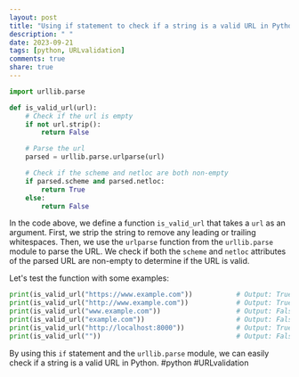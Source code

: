 ```yaml
---
layout: post
title: "Using if statement to check if a string is a valid URL in Python"
description: " "
date: 2023-09-21
tags: [python, URLvalidation]
comments: true
share: true
---
```


```python
import urllib.parse

def is_valid_url(url):
    # Check if the url is empty
    if not url.strip():
        return False

    # Parse the url
    parsed = urllib.parse.urlparse(url)

    # Check if the scheme and netloc are both non-empty
    if parsed.scheme and parsed.netloc:
        return True
    else:
        return False
```

In the code above, we define a function `is_valid_url` that takes a `url` as an argument. First, we strip the string to remove any leading or trailing whitespaces. 
Then, we use the `urlparse` function from the `urllib.parse` module to parse the URL. 
We check if both the `scheme` and `netloc` attributes of the parsed URL are non-empty to determine if the URL is valid.

Let's test the function with some examples:

```python
print(is_valid_url("https://www.example.com"))           # Output: True
print(is_valid_url("http://www.example.com"))            # Output: True
print(is_valid_url("www.example.com"))                   # Output: False
print(is_valid_url("example.com"))                       # Output: False
print(is_valid_url("http://localhost:8000"))             # Output: True
print(is_valid_url(""))                                  # Output: False
```

By using this `if` statement and the `urllib.parse` module, we can easily check if a string is a valid URL in Python.
#python #URLvalidation